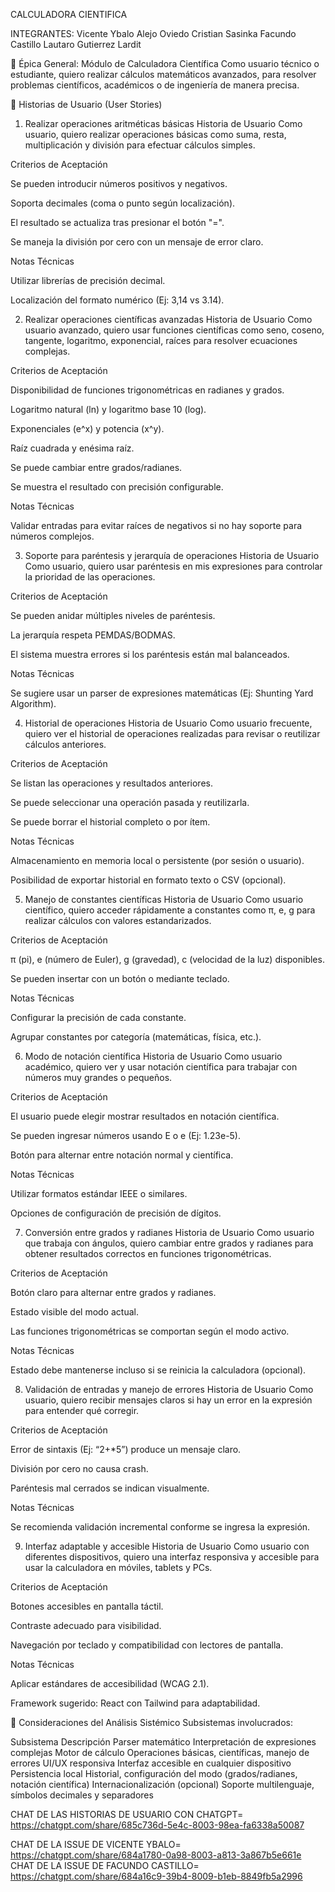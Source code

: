 CALCULADORA CIENTIFICA

INTEGRANTES:
 Vicente Ybalo
 Alejo Oviedo
 Cristian Sasinka
 Facundo Castillo
 Lautaro Gutierrez Lardit










🧩 Épica General: Módulo de Calculadora Científica
Como usuario técnico o estudiante, quiero realizar cálculos matemáticos avanzados, para resolver problemas científicos, académicos o de ingeniería de manera precisa.

📝 Historias de Usuario (User Stories)
1. Realizar operaciones aritméticas básicas
Historia de Usuario
Como usuario, quiero realizar operaciones básicas como suma, resta, multiplicación y división para efectuar cálculos simples.

Criterios de Aceptación

 Se pueden introducir números positivos y negativos.

 Soporta decimales (coma o punto según localización).

 El resultado se actualiza tras presionar el botón "=".

 Se maneja la división por cero con un mensaje de error claro.

Notas Técnicas

Utilizar librerías de precisión decimal.

Localización del formato numérico (Ej: 3,14 vs 3.14).

2. Realizar operaciones científicas avanzadas
Historia de Usuario
Como usuario avanzado, quiero usar funciones científicas como seno, coseno, tangente, logaritmo, exponencial, raíces para resolver ecuaciones complejas.

Criterios de Aceptación

 Disponibilidad de funciones trigonométricas en radianes y grados.

 Logaritmo natural (ln) y logaritmo base 10 (log).

 Exponenciales (e^x) y potencia (x^y).

 Raíz cuadrada y enésima raíz.

 Se puede cambiar entre grados/radianes.

 Se muestra el resultado con precisión configurable.

Notas Técnicas

Validar entradas para evitar raíces de negativos si no hay soporte para números complejos.

3. Soporte para paréntesis y jerarquía de operaciones
Historia de Usuario
Como usuario, quiero usar paréntesis en mis expresiones para controlar la prioridad de las operaciones.

Criterios de Aceptación

 Se pueden anidar múltiples niveles de paréntesis.

 La jerarquía respeta PEMDAS/BODMAS.

 El sistema muestra errores si los paréntesis están mal balanceados.

Notas Técnicas

Se sugiere usar un parser de expresiones matemáticas (Ej: Shunting Yard Algorithm).

4. Historial de operaciones
Historia de Usuario
Como usuario frecuente, quiero ver el historial de operaciones realizadas para revisar o reutilizar cálculos anteriores.

Criterios de Aceptación

 Se listan las operaciones y resultados anteriores.

 Se puede seleccionar una operación pasada y reutilizarla.

 Se puede borrar el historial completo o por ítem.

Notas Técnicas

Almacenamiento en memoria local o persistente (por sesión o usuario).

Posibilidad de exportar historial en formato texto o CSV (opcional).

5. Manejo de constantes científicas
Historia de Usuario
Como usuario científico, quiero acceder rápidamente a constantes como π, e, g para realizar cálculos con valores estandarizados.

Criterios de Aceptación

 π (pi), e (número de Euler), g (gravedad), c (velocidad de la luz) disponibles.

 Se pueden insertar con un botón o mediante teclado.

Notas Técnicas

Configurar la precisión de cada constante.

Agrupar constantes por categoría (matemáticas, física, etc.).

6. Modo de notación científica
Historia de Usuario
Como usuario académico, quiero ver y usar notación científica para trabajar con números muy grandes o pequeños.

Criterios de Aceptación

 El usuario puede elegir mostrar resultados en notación científica.

 Se pueden ingresar números usando E o e (Ej: 1.23e-5).

 Botón para alternar entre notación normal y científica.

Notas Técnicas

Utilizar formatos estándar IEEE o similares.

Opciones de configuración de precisión de dígitos.

7. Conversión entre grados y radianes
Historia de Usuario
Como usuario que trabaja con ángulos, quiero cambiar entre grados y radianes para obtener resultados correctos en funciones trigonométricas.

Criterios de Aceptación

 Botón claro para alternar entre grados y radianes.

 Estado visible del modo actual.

 Las funciones trigonométricas se comportan según el modo activo.

Notas Técnicas

Estado debe mantenerse incluso si se reinicia la calculadora (opcional).

8. Validación de entradas y manejo de errores
Historia de Usuario
Como usuario, quiero recibir mensajes claros si hay un error en la expresión para entender qué corregir.

Criterios de Aceptación

 Error de sintaxis (Ej: “2+*5”) produce un mensaje claro.

 División por cero no causa crash.

 Paréntesis mal cerrados se indican visualmente.

Notas Técnicas

Se recomienda validación incremental conforme se ingresa la expresión.

9. Interfaz adaptable y accesible
Historia de Usuario
Como usuario con diferentes dispositivos, quiero una interfaz responsiva y accesible para usar la calculadora en móviles, tablets y PCs.

Criterios de Aceptación

 Botones accesibles en pantalla táctil.

 Contraste adecuado para visibilidad.

 Navegación por teclado y compatibilidad con lectores de pantalla.

Notas Técnicas

Aplicar estándares de accesibilidad (WCAG 2.1).

Framework sugerido: React con Tailwind para adaptabilidad.

🧠 Consideraciones del Análisis Sistémico
Subsistemas involucrados:

Subsistema	Descripción
Parser matemático	Interpretación de expresiones complejas
Motor de cálculo	Operaciones básicas, científicas, manejo de errores
UI/UX responsiva	Interfaz accesible en cualquier dispositivo
Persistencia local	Historial, configuración del modo (grados/radianes, notación científica)
Internacionalización (opcional)	Soporte multilenguaje, símbolos decimales y separadores

CHAT DE LAS HISTORIAS DE USUARIO CON CHATGPT= https://chatgpt.com/share/685c736d-5e4c-8003-98ea-fa6338a50087

CHAT DE LA ISSUE DE VICENTE YBALO= https://chatgpt.com/share/684a1780-0a98-8003-a813-3a867b5e661e
CHAT DE LA ISSUE DE FACUNDO CASTILLO= https://chatgpt.com/share/684a16c9-39b4-8009-b1eb-8849fb5a2996
